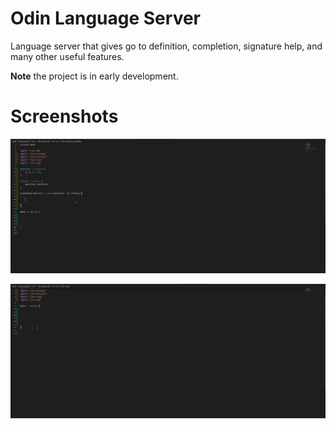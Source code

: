 # Odin Language Server

Language server that gives go to definition, completion, signature help, and many other useful features.

**Note** the project is in early development.

# Screenshots

![Procedure example](images/completion.gif)

![Completion example](images/procedure.gif)